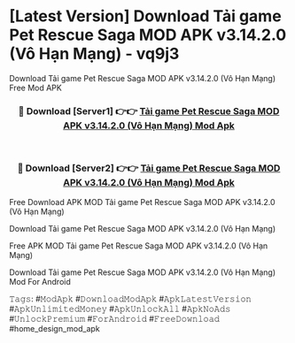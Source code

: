 # [Latest Version] Download Tải game Pet Rescue Saga MOD APK v3.14.2.0 (Vô Hạn Mạng) - vq9j3

Download Tải game Pet Rescue Saga MOD APK v3.14.2.0 (Vô Hạn Mạng) Free Mod APK

<div align="center">
<h3>🔴 Download [Server1] 👉👉 <a href="https://apk-comot.site?title=Tải_game_Pet_Rescue_Saga_MOD_APK_v3.14.2.0_(Vô_Hạn_Mạng)">Tải game Pet Rescue Saga MOD APK v3.14.2.0 (Vô Hạn Mạng) Mod Apk</a></h3><br>

<h3>🔴 Download [Server2] 👉👉 <a href="https://apk-comot.site?title=Tải_game_Pet_Rescue_Saga_MOD_APK_v3.14.2.0_(Vô_Hạn_Mạng)">Tải game Pet Rescue Saga MOD APK v3.14.2.0 (Vô Hạn Mạng) Mod Apk</a></h3>
</div>


Free Download APK MOD Tải game Pet Rescue Saga MOD APK v3.14.2.0 (Vô Hạn Mạng)

Download Tải game Pet Rescue Saga MOD APK v3.14.2.0 (Vô Hạn Mạng) 

Free APK MOD Tải game Pet Rescue Saga MOD APK v3.14.2.0 (Vô Hạn Mạng) 

Download Tải game Pet Rescue Saga MOD APK v3.14.2.0 (Vô Hạn Mạng) Mod For Android

𝚃𝚊𝚐𝚜: #𝙼𝚘𝚍𝙰𝚙𝚔 #𝙳𝚘𝚠𝚗𝚕𝚘𝚊𝚍𝙼𝚘𝚍𝙰𝚙𝚔 #𝙰𝚙𝚔𝙻𝚊𝚝𝚎𝚜𝚝𝚅𝚎𝚛𝚜𝚒𝚘𝚗 #𝙰𝚙𝚔𝚄𝚗𝚕𝚒𝚖𝚒𝚝𝚎𝚍𝙼𝚘𝚗𝚎𝚢 #𝙰𝚙𝚔𝚄𝚗𝚕𝚘𝚌𝚔𝙰𝚕𝚕 #𝙰𝚙𝚔𝙽𝚘𝙰𝚍𝚜 #𝚄𝚗𝚕𝚘𝚌𝚔𝙿𝚛𝚎𝚖𝚒𝚞𝚖 #𝙵𝚘𝚛𝙰𝚗𝚍𝚛𝚘𝚒𝚍 #𝙵𝚛𝚎𝚎𝙳𝚘𝚠𝚗𝚕𝚘𝚊𝚍 #home_design_mod_apk
